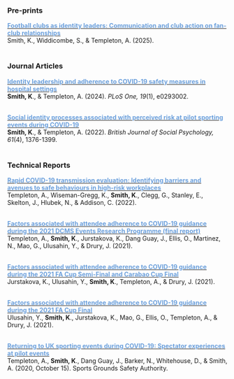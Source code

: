 ### Pre-prints

[<span style="color:#6CA0DC; font-weight:bold;">Football clubs as identity leaders: Communication and club action on fan-club relationships</span>](https://osf.io/preprints/psyarxiv/5s92x_v1)  
Smith, K., Widdicombe, S., & Templeton, A. (2025).<br><br>

### Journal Articles

[<span style="color:#6CA0DC; font-weight:bold;">Identity leadership and adherence to COVID-19 safety measures in hospital settings</span>](https://doi.org/10.1371/journal.pone.0293002)  
**Smith, K**., & Templeton, A. (2024). *PLoS One, 19*(1), e0293002.<br><br>

[<span style="color:#6CA0DC; font-weight:bold;">Social identity processes associated with perceived risk at pilot sporting events during COVID-19</span>](https://doi.org/10.1111/bjso.12541)  
**Smith, K**., & Templeton, A. (2022). *British Journal of Social Psychology, 61*(4), 1376-1399.<br><br>

### Technical Reports

[<span style="color:#6CA0DC; font-weight:bold;">Rapid COVID-19 transmission evaluation: Identifying barriers and avenues to safe behaviours in high-risk workplaces</span>](https://osf.io/ajumr/)  
Templeton, A., Wiseman-Gregg, K., **Smith, K**., Clegg, G., Stanley, E., Skelton, J., Hlubek, N., & Addison, C. (2022).<br><br>

[<span style="color:#6CA0DC; font-weight:bold;">Factors associated with attendee adherence to COVID-19 guidance during the 2021 DCMS Events Research Programme (final report)</span>](https://doi.org/10.13140/RG.2.2.31298.91841)  
Templeton, A., **Smith, K**., Jurstakova, K., Dang Guay, J., Ellis, O., Martinez, N., Mao, G., Ulusahin, Y., & Drury, J. (2021).<br><br>

[<span style="color:#6CA0DC; font-weight:bold;">Factors associated with attendee adherence to COVID-19 guidance during the 2021 FA Cup Semi-Final and Carabao Cup Final</span>](https://doi.org/10.13140/RG.2.2.20191.59045)  
Jurstakova, K., Ulusahin, Y., **Smith, K**., Templeton, A., & Drury, J. (2021).<br><br>

[<span style="color:#6CA0DC; font-weight:bold;">Factors associated with attendee adherence to COVID-19 guidance during the 2021 FA Cup Final</span>](https://doi.org/10.13140/RG.2.2.33613.36326)  
Ulusahin, Y., **Smith, K**., Jurstakova, K., Mao, G., Ellis, O., Templeton, A., & Drury, J. (2021).<br><br>

[<span style="color:#6CA0DC; font-weight:bold;">Returning to UK sporting events during COVID-19: Spectator experiences at pilot events</span>](https://sgsa.org.uk/wp-content/uploads/2020/10/Returning-to-UK-sporting-events-during-COVID-19-Analysis-of-spectator-experiences-at-pilot-events.pdf)  
Templeton, A., **Smith, K**., Dang Guay, J., Barker, N., Whitehouse, D., & Smith, A. (2020, October 15). Sports Grounds Safety Authority.<br><br>
